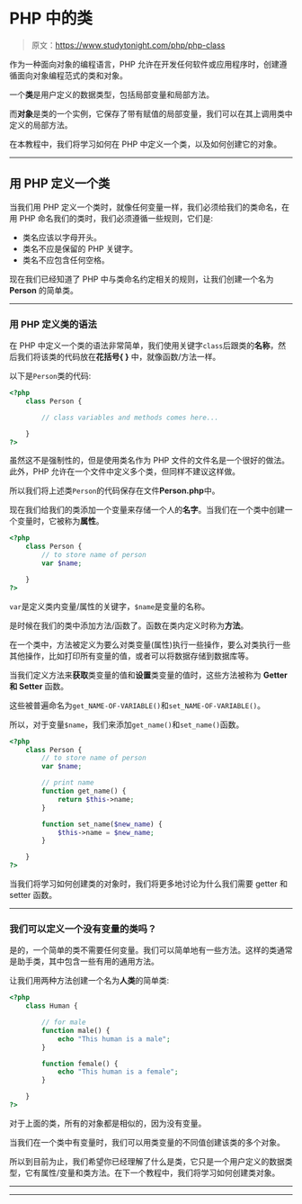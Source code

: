 # PHP 中的类

> 原文：<https://www.studytonight.com/php/php-class>

作为一种面向对象的编程语言，PHP 允许在开发任何软件或应用程序时，创建遵循面向对象编程范式的类和对象。

一个**类**是用户定义的数据类型，包括局部变量和局部方法。

而**对象**是类的一个实例，它保存了带有赋值的局部变量，我们可以在其上调用类中定义的局部方法。

在本教程中，我们将学习如何在 PHP 中定义一个类，以及如何创建它的对象。

* * *

## 用 PHP 定义一个类

当我们用 PHP 定义一个类时，就像任何变量一样，我们必须给我们的类命名，在用 PHP 命名我们的类时，我们必须遵循一些规则，它们是:

*   类名应该以字母开头。
*   类名不应是保留的 PHP 关键字。
*   类名不应包含任何空格。

现在我们已经知道了 PHP 中与类命名约定相关的规则，让我们创建一个名为 **Person** 的简单类。

* * *

### 用 PHP 定义类的语法

在 PHP 中定义一个类的语法非常简单，我们使用关键字`class`后跟类的**名称**，然后我们将该类的代码放在**花括号{ }** 中，就像函数/方法一样。

以下是`Person`类的代码:

```php
<?php
    class Person {

        // class variables and methods comes here...

    }
?>
```

虽然这不是强制性的，但是使用类名作为 PHP 文件的文件名是一个很好的做法。此外，PHP 允许在一个文件中定义多个类，但同样不建议这样做。

所以我们将上述类`Person`的代码保存在文件**Person.php**中。

现在我们给我们的类添加一个变量来存储一个人的**名字**。当我们在一个类中创建一个变量时，它被称为**属性**。

```php
<?php
    class Person {
        // to store name of person
        var $name;

    }
?>
```

`var`是定义类内变量/属性的关键字，`$name`是变量的名称。

是时候在我们的类中添加方法/函数了。函数在类内定义时称为**方法**。

在一个类中，方法被定义为要么对类变量(属性)执行一些操作，要么对类执行一些其他操作，比如打印所有变量的值，或者可以将数据存储到数据库等。

当我们定义方法来**获取**类变量的值和**设置**类变量的值时，这些方法被称为 **Getter 和 Setter** 函数。

这些被普遍命名为`get_NAME-OF-VARIABLE()`和`set_NAME-OF-VARIABLE()`。

所以，对于变量`$name`，我们来添加`get_name()`和`set_name()`函数。

```php
<?php
    class Person {
        // to store name of person
        var $name;

        // print name
        function get_name() {
            return $this->name;
        }

        function set_name($new_name) {
            $this->name = $new_name;
        }

    }
?>
```

当我们将学习如何创建类的对象时，我们将更多地讨论为什么我们需要 getter 和 setter 函数。

* * *

### 我们可以定义一个没有变量的类吗？

是的，一个简单的类不需要任何变量。我们可以简单地有一些方法。这样的类通常是助手类，其中包含一些有用的通用方法。

让我们用两种方法创建一个名为**人类**的简单类:

```php
<?php
    class Human {

        // for male
        function male() {
            echo "This human is a male";
        }

        function female() {
            echo "This human is a female";
        }

    }
?>
```

对于上面的类，所有的对象都是相似的，因为没有变量。

当我们在一个类中有变量时，我们可以用类变量的不同值创建该类的多个对象。

所以到目前为止，我们希望你已经理解了什么是类，它只是一个用户定义的数据类型，它有属性/变量和类方法。在下一个教程中，我们将学习如何创建类对象。

* * *

* * *